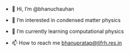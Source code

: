 - 👋 Hi, I’m @bhanuchauhan
- 👀 I’m interested in condensed matter physics
- 🌱 I’m currently learning computational physics

- 📫 How to reach me bhanupratap@tifrh.res.in

<!---
bhanuchauhan7248/bhanuchauhan7248 is a ✨ special ✨ repository because its `README.md` (this file) appears on your GitHub profile.
You can click the Preview link to take a look at your changes.
--->
